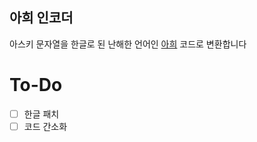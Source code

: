 ## 아희 인코더

아스키 문자열을 한글로 된 난해한 언어인 [아희](https://github.com/aheui) 코드로 변환합니다

# To-Do
- [ ] 한글 패치
- [ ] 코드 간소화
